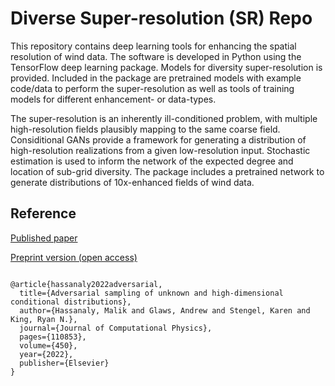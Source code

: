 

# Diverse Super-resolution (SR) Repo

This repository contains deep learning tools for enhancing the spatial resolution of wind data. The software is developed in Python using the TensorFlow deep learning package. Models for diversity super-resolution is provided. Included in the package are pretrained models with example code/data to perform the super-resolution as well as tools of training models for different enhancement- or data-types.

The super-resolution is an inherently ill-conditioned problem, with multiple high-resolution fields plausibly mapping to the same coarse field. Considitional GANs provide a framework for generating a distribution of high-resolution realizations from a given low-resolution input. Stochastic estimation is used to inform the network of the expected degree and location of sub-grid diversity. The package includes a pretrained network to generate distributions of 10x-enhanced fields of wind data.





## Reference

[Published paper](https://www.sciencedirect.com/science/article/pii/S0021999121007488)


[Preprint version (open access)](https://arxiv.org/abs/2111.05962)


```

@article{hassanaly2022adversarial,
  title={Adversarial sampling of unknown and high-dimensional conditional distributions},
  author={Hassanaly, Malik and Glaws, Andrew and Stengel, Karen and King, Ryan N.},
  journal={Journal of Computational Physics},
  pages={110853},
  volume={450},
  year={2022},
  publisher={Elsevier}
}

```

